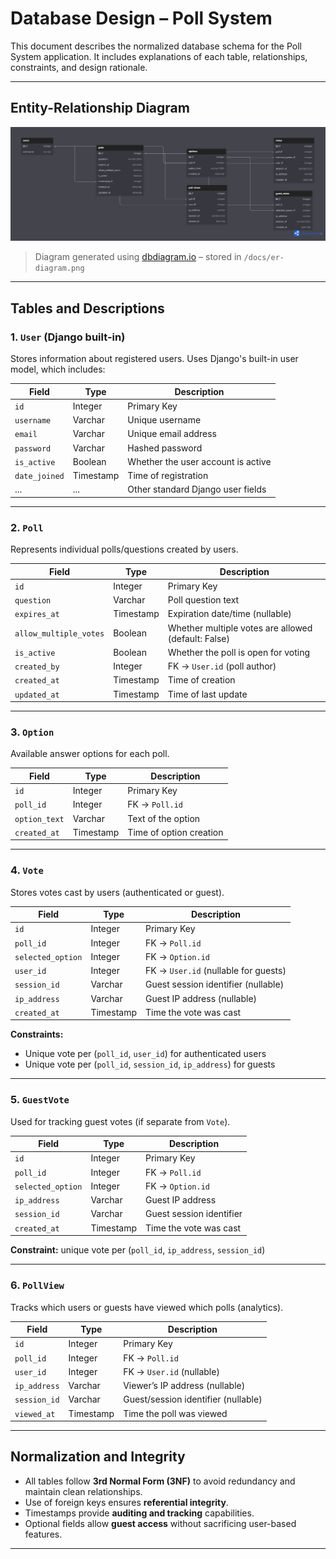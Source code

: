 # Database Design – Poll System

This document describes the normalized database schema for the Poll System application. It includes explanations of each table, relationships, constraints, and design rationale.

---

## Entity-Relationship Diagram

![ER Diagram](./er-diagram.png)

> Diagram generated using [dbdiagram.io](https://dbdiagram.io) – stored in `/docs/er-diagram.png`

---

## Tables and Descriptions


### 1. `User` (Django built-in)

Stores information about registered users. Uses Django's built-in user model, which includes:

| Field         | Type      | Description                             |
|---------------|-----------|-----------------------------------------|
| `id`          | Integer   | Primary Key                             |
| `username`    | Varchar   | Unique username                         |
| `email`       | Varchar   | Unique email address                    |
| `password`    | Varchar   | Hashed password                         |
| `is_active`   | Boolean   | Whether the user account is active      |
| `date_joined` | Timestamp | Time of registration                    |
| ...           | ...       | Other standard Django user fields       |

---


### 2. `Poll`

Represents individual polls/questions created by users.

| Field               | Type      | Description                                    |
|---------------------|-----------|------------------------------------------------|
| `id`                | Integer   | Primary Key                                    |
| `question`          | Varchar   | Poll question text                             |
| `expires_at`        | Timestamp | Expiration date/time (nullable)                |
| `allow_multiple_votes` | Boolean | Whether multiple votes are allowed (default: False) |
| `is_active`         | Boolean   | Whether the poll is open for voting            |
| `created_by`        | Integer   | FK → `User.id` (poll author)                   |
| `created_at`        | Timestamp | Time of creation                               |
| `updated_at`        | Timestamp | Time of last update                            |

---


### 3. `Option`

Available answer options for each poll.

| Field        | Type      | Description                        |
|--------------|-----------|------------------------------------|
| `id`         | Integer   | Primary Key                        |
| `poll_id`    | Integer   | FK → `Poll.id`                     |
| `option_text`| Varchar   | Text of the option                 |
| `created_at` | Timestamp | Time of option creation            |

---


### 4. `Vote`

Stores votes cast by users (authenticated or guest).

| Field           | Type      | Description                                 |
|-----------------|-----------|---------------------------------------------|
| `id`            | Integer   | Primary Key                                 |
| `poll_id`       | Integer   | FK → `Poll.id`                              |
| `selected_option`| Integer  | FK → `Option.id`                            |
| `user_id`       | Integer   | FK → `User.id` (nullable for guests)        |
| `session_id`    | Varchar   | Guest session identifier (nullable)         |
| `ip_address`    | Varchar   | Guest IP address (nullable)                 |
| `created_at`    | Timestamp | Time the vote was cast                      |

**Constraints:**
- Unique vote per (`poll_id`, `user_id`) for authenticated users
- Unique vote per (`poll_id`, `session_id`, `ip_address`) for guests

---


### 5. `GuestVote`

Used for tracking guest votes (if separate from `Vote`).

| Field           | Type      | Description                            |
|-----------------|-----------|----------------------------------------|
| `id`            | Integer   | Primary Key                            |
| `poll_id`       | Integer   | FK → `Poll.id`                         |
| `selected_option`| Integer  | FK → `Option.id`                       |
| `ip_address`    | Varchar   | Guest IP address                       |
| `session_id`    | Varchar   | Guest session identifier               |
| `created_at`    | Timestamp | Time the vote was cast                 |

**Constraint:** unique vote per (`poll_id`, `ip_address`, `session_id`)

---


### 6. `PollView`

Tracks which users or guests have viewed which polls (analytics).

| Field        | Type      | Description                            |
|--------------|-----------|----------------------------------------|
| `id`         | Integer   | Primary Key                            |
| `poll_id`    | Integer   | FK → `Poll.id`                         |
| `user_id`    | Integer   | FK → `User.id` (nullable)              |
| `ip_address` | Varchar   | Viewer’s IP address (nullable)         |
| `session_id` | Varchar   | Guest/session identifier (nullable)    |
| `viewed_at`  | Timestamp | Time the poll was viewed               |

---

## Normalization and Integrity

- All tables follow **3rd Normal Form (3NF)** to avoid redundancy and maintain clean relationships.
- Use of foreign keys ensures **referential integrity**.
- Timestamps provide **auditing and tracking** capabilities.
- Optional fields allow **guest access** without sacrificing user-based features.

---

